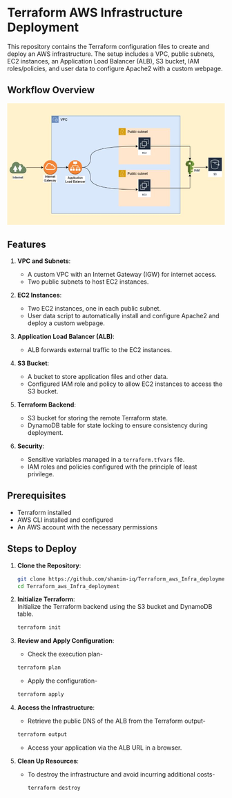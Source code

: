 # Terraform AWS Infrastructure Deployment

This repository contains the Terraform configuration files to create and deploy an AWS infrastructure. The setup includes a VPC, public subnets, EC2 instances, an Application Load Balancer (ALB), S3 bucket, IAM roles/policies, and user data to configure Apache2 with a custom webpage.

## Workflow Overview

![Infrastructure Workflow](./Diagram.JPG)

## Features

1. **VPC and Subnets**:
   - A custom VPC with an Internet Gateway (IGW) for internet access.
   - Two public subnets to host EC2 instances.

2. **EC2 Instances**:
   - Two EC2 instances, one in each public subnet.
   - User data script to automatically install and configure Apache2 and deploy a custom webpage.

3. **Application Load Balancer (ALB)**:
   - ALB forwards external traffic to the EC2 instances.

4. **S3 Bucket**:
   - A bucket to store application files and other data.
   - Configured IAM role and policy to allow EC2 instances to access the S3 bucket.

5. **Terraform Backend**:
   - S3 bucket for storing the remote Terraform state.
   - DynamoDB table for state locking to ensure consistency during deployment.

6. **Security**:
   - Sensitive variables managed in a `terraform.tfvars` file.
   - IAM roles and policies configured with the principle of least privilege.

## Prerequisites

- Terraform installed 
- AWS CLI installed and configured 
- An AWS account with the necessary permissions

## Steps to Deploy

1. **Clone the Repository**:
   ```bash
   git clone https://github.com/shamim-iq/Terraform_aws_Infra_deployment.git
   cd Terraform_aws_Infra_deployment

2. **Initialize Terraform**:  
   Initialize the Terraform backend using the S3 bucket and DynamoDB table.

   ```bash
   terraform init
   
3. **Review and Apply Configuration**:  
   
   - Check the execution plan-
   ```bash
   terraform plan
   ```
   
   - Apply the configuration-
   ```bash
   terraform apply
   ```
3. **Access the Infrastructure**:  
   
   - Retrieve the public DNS of the ALB from the Terraform output-
   ```bash
   terraform output
   ```
   - Access your application via the ALB URL in a browser.
     
4. **Clean Up Resources**:
   - To destroy the infrastructure and avoid incurring additional costs-
     ```bash
     terraform destroy
     ```

